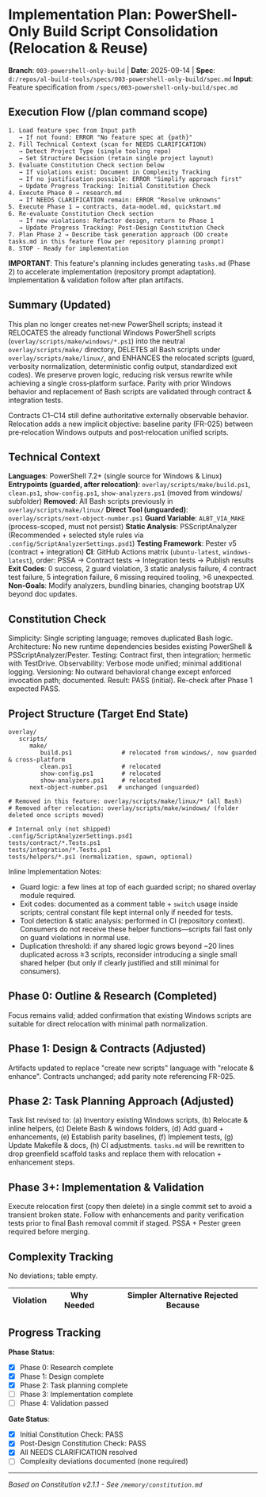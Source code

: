 # Implementation Plan: PowerShell-Only Build Script Consolidation (Relocation & Reuse)

**Branch**: `003-powershell-only-build` | **Date**: 2025-09-14 | **Spec**: `d:/repos/al-build-tools/specs/003-powershell-only-build/spec.md`
**Input**: Feature specification from `/specs/003-powershell-only-build/spec.md`

## Execution Flow (/plan command scope)
```
1. Load feature spec from Input path
   → If not found: ERROR "No feature spec at {path}"
2. Fill Technical Context (scan for NEEDS CLARIFICATION)
   → Detect Project Type (single tooling repo)
   → Set Structure Decision (retain single project layout)
3. Evaluate Constitution Check section below
   → If violations exist: Document in Complexity Tracking
   → If no justification possible: ERROR "Simplify approach first"
   → Update Progress Tracking: Initial Constitution Check
4. Execute Phase 0 → research.md
   → If NEEDS CLARIFICATION remain: ERROR "Resolve unknowns"
5. Execute Phase 1 → contracts, data-model.md, quickstart.md
6. Re-evaluate Constitution Check section
   → If new violations: Refactor design, return to Phase 1
   → Update Progress Tracking: Post-Design Constitution Check
7. Plan Phase 2 → Describe task generation approach (DO create tasks.md in this feature flow per repository planning prompt)
8. STOP - Ready for implementation
```

**IMPORTANT**: This feature's planning includes generating `tasks.md` (Phase 2) to accelerate implementation (repository prompt adaptation). Implementation & validation follow after plan artifacts.

## Summary (Updated)
This plan no longer creates net‑new PowerShell scripts; instead it RELOCATES the already functional Windows PowerShell scripts (`overlay/scripts/make/windows/*.ps1`) into the neutral `overlay/scripts/make/` directory, DELETES all Bash scripts under `overlay/scripts/make/linux/`, and ENHANCES the relocated scripts (guard, verbosity normalization, deterministic config output, standardized exit codes). We preserve proven logic, reducing risk versus rewrite while achieving a single cross‑platform surface. Parity with prior Windows behavior and replacement of Bash scripts are validated through contract & integration tests.

Contracts C1–C14 still define authoritative externally observable behavior. Relocation adds a new implicit objective: baseline parity (FR-025) between pre‑relocation Windows outputs and post‑relocation unified scripts.

## Technical Context
**Languages**: PowerShell 7.2+ (single source for Windows & Linux)
**Entrypoints (guarded, after relocation)**: `overlay/scripts/make/build.ps1`, `clean.ps1`, `show-config.ps1`, `show-analyzers.ps1` (moved from windows/ subfolder)
**Removed**: All Bash scripts previously in `overlay/scripts/make/linux/`
**Direct Tool (unguarded)**: `overlay/scripts/next-object-number.ps1`
**Guard Variable**: `ALBT_VIA_MAKE` (process-scoped, must not persist)
**Static Analysis**: PSScriptAnalyzer (Recommended + selected style rules via `.config/ScriptAnalyzerSettings.psd1`)
**Testing Framework**: Pester v5 (contract + integration)
**CI**: GitHub Actions matrix (`ubuntu-latest`, `windows-latest`), order: PSSA → Contract tests → Integration tests → Publish results
**Exit Codes**: 0 success, 2 guard violation, 3 static analysis failure, 4 contract test failure, 5 integration failure, 6 missing required tooling, >6 unexpected.
**Non-Goals**: Modify analyzers, bundling binaries, changing bootstrap UX beyond doc updates.

## Constitution Check
Simplicity: Single scripting language; removes duplicated Bash logic.
Architecture: No new runtime dependencies besides existing PowerShell & PSScriptAnalyzer/Pester.
Testing: Contract first, then integration; hermetic with TestDrive.
Observability: Verbose mode unified; minimal additional logging.
Versioning: No outward behavioral change except enforced invocation path; documented.
Result: PASS (initial). Re-check after Phase 1 expected PASS.

## Project Structure (Target End State)
```
overlay/
   scripts/
      make/
         build.ps1              # relocated from windows/, now guarded & cross-platform
         clean.ps1              # relocated
         show-config.ps1        # relocated
         show-analyzers.ps1     # relocated
      next-object-number.ps1   # unchanged (unguarded)

# Removed in this feature: overlay/scripts/make/linux/* (all Bash)
# Removed after relocation: overlay/scripts/make/windows/ (folder deleted once scripts moved)

# Internal only (not shipped)
.config/ScriptAnalyzerSettings.psd1
tests/contract/*.Tests.ps1
tests/integration/*.Tests.ps1
tests/helpers/*.ps1 (normalization, spawn, optional)
```

Inline Implementation Notes:
- Guard logic: a few lines at top of each guarded script; no shared overlay module required.
- Exit codes: documented as a comment table + `switch` usage inside scripts; central constant file kept internal only if needed for tests.
- Tool detection & static analysis: performed in CI (repository context). Consumers do not receive these helper functions—scripts fail fast only on guard violations in normal use.
- Duplication threshold: if any shared logic grows beyond ~20 lines duplicated across ≥3 scripts, reconsider introducing a single small shared helper (but only if clearly justified and still minimal for consumers).

## Phase 0: Outline & Research (Completed)
Focus remains valid; added confirmation that existing Windows scripts are suitable for direct relocation with minimal path normalization.

## Phase 1: Design & Contracts (Adjusted)
Artifacts updated to replace "create new scripts" language with "relocate & enhance". Contracts unchanged; add parity note referencing FR-025.

## Phase 2: Task Planning Approach (Adjusted)
Task list revised to: (a) Inventory existing Windows scripts, (b) Relocate & inline helpers, (c) Delete Bash & windows folders, (d) Add guard + enhancements, (e) Establish parity baselines, (f) Implement tests, (g) Update Makefile & docs, (h) CI adjustments.
`tasks.md` will be rewritten to drop greenfield scaffold tasks and replace them with relocation + enhancement steps.

## Phase 3+: Implementation & Validation
Execute relocation first (copy then delete) in a single commit set to avoid a transient broken state. Follow with enhancements and parity verification tests prior to final Bash removal commit if staged. PSSA + Pester green required before merging.

## Complexity Tracking
No deviations; table empty.

| Violation | Why Needed | Simpler Alternative Rejected Because |
|-----------|------------|---------------------------------------|

## Progress Tracking
**Phase Status**:
- [x] Phase 0: Research complete
- [x] Phase 1: Design complete
- [x] Phase 2: Task planning complete
- [ ] Phase 3: Implementation complete
- [ ] Phase 4: Validation passed

**Gate Status**:
- [x] Initial Constitution Check: PASS
- [x] Post-Design Constitution Check: PASS
- [x] All NEEDS CLARIFICATION resolved
- [ ] Complexity deviations documented (none required)

---
*Based on Constitution v2.1.1 - See `/memory/constitution.md`*
